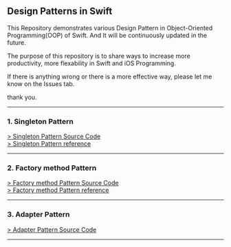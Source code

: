 ## **Design Patterns in Swift**
This Repository demonstrates various Design Pattern in Object-Oriented Programming(OOP) of Swift. And It will be continuously updated in the future. <br>

The purpose of this repository is to share ways to increase more productivity, more flexability in Swift and iOS Programming. <br>

If there is anything wrong or there is a more effective way, please let me know on the Issues tab.

thank you.

<hr>

### 1. Singleton Pattern
<a href="https://github.com/jeungHunLee/Swift_Design_Pattern/blob/main/Design_Pattern.playground/Pages/Singleton.xcplaygroundpage/Contents.swift">> Singleton Pattern Source Code</a> <br>
<a href="https://velog.io/@jeunghun2/%EB%94%94%EC%9E%90%EC%9D%B8%ED%8C%A8%ED%84%B4-Singleton-Pattern-%EC%8B%B1%EA%B8%80%ED%86%A4-%ED%8C%A8%ED%84%B4">> Singleton Pattern reference</a> <br>
<hr>

### 2. Factory method Pattern
<a href="https://github.com/jeungHunLee/Swift_Design_Pattern/blob/main/Design_Pattern.playground/Pages/FactoryMethodPattern.xcplaygroundpage/Contents.swift">> Factory method Pattern Source Code</a> <br>
<a href="https://velog.io/@jeunghun2/%EB%94%94%EC%9E%90%EC%9D%B8-%ED%8C%A8%ED%84%B4-Factory-method-Pattern">> Factory method Pattern reference</a> <br>
<hr>

### 3. Adapter Pattern
<a href="https://github.com/jeungHunLee/Swift_Design_Pattern/blob/main/Design_Pattern.playground/Pages/AdapterPattern.xcplaygroundpage/Contents.swift">> Adapter Pattern Source Code</a>
<hr>